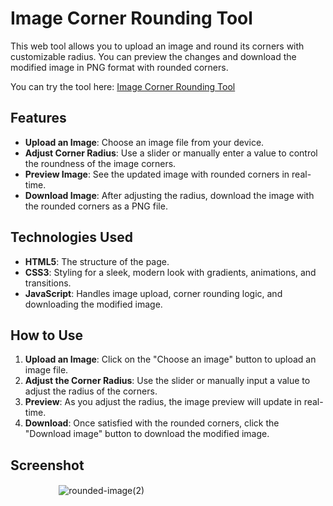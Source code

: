 # Image Corner Rounding Tool

This web tool allows you to upload an image and round its corners with customizable radius. You can preview the changes and download the modified image in PNG format with rounded corners.

You can try the tool here: [Image Corner Rounding Tool](https://403observant.github.io/Rounding/)

## Features

- **Upload an Image**: Choose an image file from your device.
- **Adjust Corner Radius**: Use a slider or manually enter a value to control the roundness of the image corners.
- **Preview Image**: See the updated image with rounded corners in real-time.
- **Download Image**: After adjusting the radius, download the image with the rounded corners as a PNG file.

## Technologies Used

- **HTML5**: The structure of the page.
- **CSS3**: Styling for a sleek, modern look with gradients, animations, and transitions.
- **JavaScript**: Handles image upload, corner rounding logic, and downloading the modified image.

## How to Use

1. **Upload an Image**: Click on the "Choose an image" button to upload an image file.
2. **Adjust the Corner Radius**: Use the slider or manually input a value to adjust the radius of the corners.
3. **Preview**: As you adjust the radius, the image preview will update in real-time.
4. **Download**: Once satisfied with the rounded corners, click the "Download image" button to download the modified image.

## Screenshot
ㅤㅤㅤㅤㅤㅤ![rounded-image(2)](https://github.com/user-attachments/assets/164ae2c3-e9fd-443e-b0b5-d300b9ad0633)
ㅤㅤ
